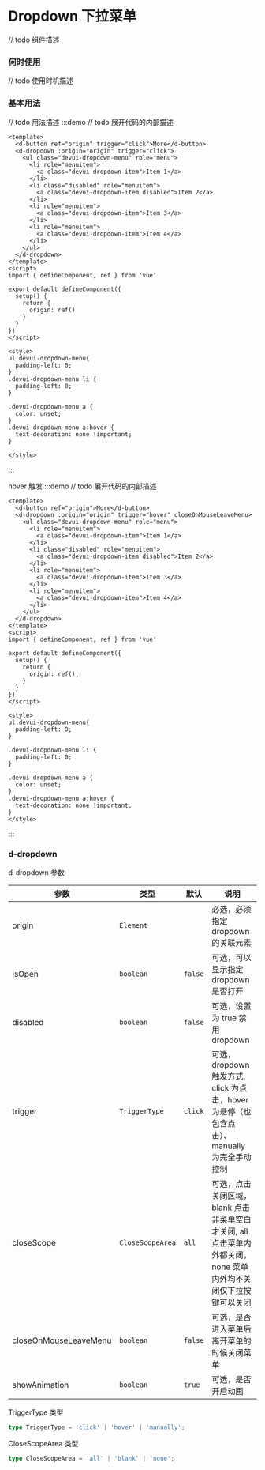 # Dropdown 下拉菜单

// todo 组件描述

### 何时使用

// todo 使用时机描述


### 基本用法
// todo 用法描述
:::demo // todo 展开代码的内部描述

```vue
<template>
  <d-button ref="origin" trigger="click">More</d-button>
  <d-dropdown :origin="origin" trigger="click">
    <ul class="devui-dropdown-menu" role="menu">
      <li role="menuitem">
        <a class="devui-dropdown-item">Item 1</a>
      </li>
      <li class="disabled" role="menuitem">
        <a class="devui-dropdown-item disabled">Item 2</a>
      </li>
      <li role="menuitem">
        <a class="devui-dropdown-item">Item 3</a>
      </li>
      <li role="menuitem">
        <a class="devui-dropdown-item">Item 4</a>
      </li>
    </ul>
  </d-dropdown>
</template>
<script>
import { defineComponent, ref } from 'vue'

export default defineComponent({
  setup() {
    return {
      origin: ref()
    }
  }
})
</script>

<style>
ul.devui-dropdown-menu{
  padding-left: 0;
}
.devui-dropdown-menu li {
  padding-left: 0;
}

.devui-dropdown-menu a {
  color: unset;
}
.devui-dropdown-menu a:hover {
  text-decoration: none !important;
}

</style>
```

:::

hover 触发
:::demo // todo 展开代码的内部描述
```vue
<template>
  <d-button ref="origin">More</d-button>
  <d-dropdown :origin="origin" trigger="hover" closeOnMouseLeaveMenu>
    <ul class="devui-dropdown-menu" role="menu">
      <li role="menuitem">
        <a class="devui-dropdown-item">Item 1</a>
      </li>
      <li class="disabled" role="menuitem">
        <a class="devui-dropdown-item disabled">Item 2</a>
      </li>
      <li role="menuitem">
        <a class="devui-dropdown-item">Item 3</a>
      </li>
      <li role="menuitem">
        <a class="devui-dropdown-item">Item 4</a>
      </li>
    </ul>
  </d-dropdown>
</template>
<script>
import { defineComponent, ref } from 'vue'

export default defineComponent({
  setup() {
    return {
      origin: ref(),
    }
  }
})
</script>

<style>
ul.devui-dropdown-menu{
  padding-left: 0;
}

.devui-dropdown-menu li {
  padding-left: 0;
}

.devui-dropdown-menu a {
  color: unset;
}
.devui-dropdown-menu a:hover {
  text-decoration: none !important;
}
</style>
```

:::

### d-dropdown

d-dropdown 参数

| 参数                  | 类型             | 默认    | 说明                                                                                                            |
| --------------------- | ---------------- | ------- | --------------------------------------------------------------------------------------------------------------- |
| origin                | `Element`        |         | 必选，必须指定 dropdown 的关联元素                                                                              |
| isOpen                | `boolean`        | `false` | 可选，可以显示指定 dropdown 是否打开                                                                            |
| disabled              | `boolean`        | `false` | 可选，设置为 true 禁用 dropdown                                                                                 |
| trigger               | `TriggerType`    | `click` | 可选，dropdown 触发方式, click 为点击，hover 为悬停（也包含点击）、manually 为完全手动控制                      |
| closeScope            | `CloseScopeArea` | `all`   | 可选，点击关闭区域，blank 点击非菜单空白才关闭, all 点击菜单内外都关闭，none 菜单内外均不关闭仅下拉按键可以关闭 |
| closeOnMouseLeaveMenu | `boolean`        | `false` | 可选，是否进入菜单后离开菜单的时候关闭菜单                                                                      |
| showAnimation         | `boolean`        | `true`  | 可选，是否开启动画                                                                                              |

TriggerType 类型
```typescript
type TriggerType = 'click' | 'hover' | 'manually';
```

CloseScopeArea 类型
```typescript
type CloseScopeArea = 'all' | 'blank' | 'none';
```